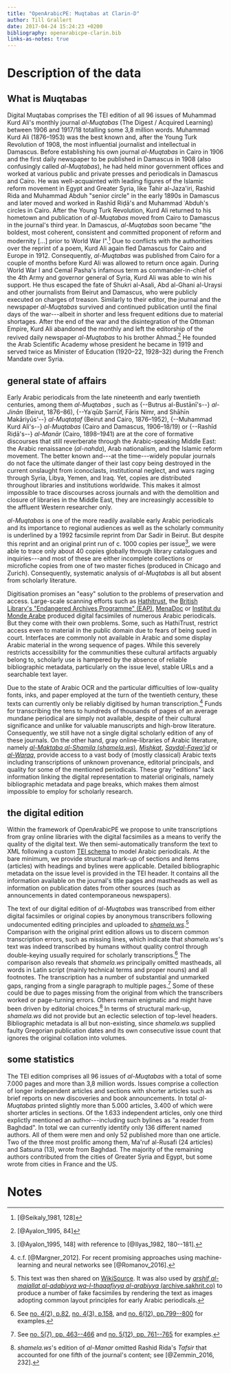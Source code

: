 ```yaml
---
title: "OpenArabicPE: Muqtabas at Clarin-D"
author: Till Grallert
date: 2017-04-24 15:24:23 +0200
bibliography: openarabicpe-clarin.bib
links-as-notes: true
---
```


# Description of the data

## What is Muqtabas

Digital Muqtabas comprises the TEI edition of all 96 issues of Muhammad Kurd Ali's monthly journal *al-Muqtabas* (The Digest / Acquired Learning) between 1906 and 1917/18 totalling some 3,8 million words. Muhammad Kurd Ali (1876–1953) was the best known and, after the Young Turk Revolution of 1908, the most influential journalist and intellectual in Damascus. Before establishing his own journal *al-Muqtabas* in Cairo in 1906 and the first daily newspaper to be published in Damascus in 1908 (also confusingly called *al-Muqtabas*), he had held minor government offices and worked at various public and private presses and periodicals in Damascus and Cairo. He was well-acquainted with leading figures of the Islamic reform movement in Egypt and Greater Syria, like Tahir al-Jaza'iri, Rashid Rida and Muhammad Abduh "senior circle" in the early 1890s in Damascus and later moved and worked in Rashīd Riḍā's and Muhammad ʿAbduh's circles in Cairo. After the Young Turk Revolution, Kurd Ali returned to his hometown and publication of *al-Muqtabas* moved from Cairo to Damascus in the journal's third year. In Damascus, *al-Muqtabas* soon became "the boldest, most coherent, consistent and committed proponent of reform and modernity [...] prior to World War I".[^6] Due to conflicts with the authorities over the reprint of a poem, Kurd Ali again fled Damascus for Cairo and Europe in 1912. Consequently, *al-Muqtabas* was published from Cairo for a couple of months before Kurd Ali was allowed to return once again. During World War I and Cemal Pasha's infamous term as commander-in-chief of the 4th Army and governor general of Syria, Kurd Ali was able to win his support. He thus escaped the fate of Shukri al-Asali, Abd al-Ghani al-Uraysi and other journalists from Beirut and Damascus, who were publicly executed on charges of treason. Similarly to their editor, the journal and the newspaper *al-Muqtabas* survived and continued publication until the final days of the war---albeit in shorter and less frequent editions due to material shortages. After the end of the war and the disintegration of the Ottoman Empire, Kurd Ali abandoned the monthly and left the editorship of the revived daily newspaper *al-Muqtabas* to his brother Ahmad.[^7] He founded the Arab Scientific Academy whose president he became in 1919 and served twice as Minister of Education (1920–22, 1928–32) during the French Mandate over Syria.

## general state of affairs

Early Arabic periodicals from the late nineteenth and early twentieth centuries, among them *al-Muqtabas* , such as {--Butrus al-Bustānī's--} *al-Jinān* (Beirut, 1876–86), {--Yaʿqūb Ṣarrūf, Fāris Nimr, and Shāhīn Makāriyūs'--} *al-Muqtaṭaf* (Beirut and Cairo, 1876–1952), {--Muhammad Kurd Ali's--} *al-Muqtabas* (Cairo and Damascus, 1906–18/19) or {--Rashīd Riḍā's--} *al-Manār* (Cairo, 1898–1941) are at the core of formative discourses that still reverberate through the Arabic-speaking Middle East: the Arabic renaissance (*al-nahda*), Arab nationalism, and the Islamic reform movement. The better known and---at the time---widely popular journals do not face the ultimate danger of their last copy being destroyed in the current onslaught from iconoclasts, institutional neglect, and wars raging through Syria, Libya, Yemen, and Iraq. Yet, copies are distributed throughout libraries and institutions worldwide. This makes it almost impossible to trace discourses across journals and with the demolition and closure of libraries in the Middle East, they are increasingly accessible to the affluent Western researcher only. 

*al-Muqtabas* is one of the more readily available early Arabic periodicals and its importance to regional audiences as well as the scholarly community is underlined by a 1992 facsimile reprint from Dar Sadir in Beirut. But despite this reprint and an original print run of c. 1000 copies per issue[^8], we were able to trace only about 40 copies globally through library catalogues and inquiries---and most of these are either incomplete collections or microfiche copies from one of two master fiches (produced in Chicago and Zurich). Consequently, systematic analysis of *al-Muqtabas* is all but absent from scholarly literature.

Digitisation promises an "easy" solution to the problems of preservation and access. Large-scale scanning efforts such as [Hathitrust][hathitrust], the [British Library's "Endangered Archives Programme" (EAP)][bl], [MenaDoc][menadoc] or [Institut du Monde Arabe][bibalex] produced digital facsimiles of numerous Arabic periodicals. But they come with their own problems. Some, such as HathiTrust, restrict access even to material in the public domain due to fears of being sued in court. Interfaces are commonly not available in Arabic and some display Arabic material in the wrong sequence of pages. While this severely restricts accessibility for the communities these cultural artifacts arguably belong to, scholarly use is hampered by the absence of reliable bibliographic metadata, particularly on the issue level, stable URLs and a searchable text layer. 

Due to the state of Arabic OCR and the particular difficulties of low-quality fonts, inks, and paper employed at the turn of the twentieth century, these texts can currently only be reliably digitised by human transcription.[^3] Funds for transcribing the tens to hundreds of thousands of pages of an average mundane periodical are simply not available, despite of their cultural significance and unlike for valuable manuscripts and high-brow literature. Consequently, we still have not a single digital scholarly edition of any of these journals. On the other hand, gray online-libraries of Arabic literature, namely [*al-Maktaba al-Shamila* (*shamela.ws*)][shamela], [*Mishkat*][almeshkat], [*Saydal-Fawa'id*][saaid] or [*al-Waraq*][alwaraq], provide access to a vast body of (mostly classical) Arabic texts including transcriptions of unknown provenance, editorial principals, and quality for some of the mentioned periodicals. These gray "editions" lack information linking the digital representation to material originals, namely bibliographic metadata and page breaks, which makes them almost impossible to employ for scholarly research.

## the digital edition

Within the framework of OpenArabicPE we propose to unite transcriptions from gray online libraries with the digital facsimiles as a means to verify the quality of the digital text. We then semi-automatically transform the text to XML following a custom [TEI schema][openarabicpe_schema] to model Arabic periodicals. At the bare minimum, we provide structural mark-up of sections and items (articles) with headings and bylines were applicable. Detailed bibliographic metadata on the issue level is provided in the TEI header. It contains all the information available on the journal's title pages and mastheads as well as information on publication dates from other sources (such as announcements in dated contemporaneous newspapers). 

The text of our digital edition of *al-Muqtabas* was transcribed from either digital facsimiles or original copies by anonymous transcribers following undocumented editing principles and uploaded to [*shamela.ws*][shamela 2].[^1] Comparison with the original print edition allows us to discern common transcription errors, such as missing lines, which indicate that *shamela.ws*'s text was indeed transcribed by humans without quality control through double-keying usually required for scholarly transcriptions.[^5] The comparison also reveals that *shamela.ws* principally omitted mastheads, all words in Latin script (mainly technical terms and proper nouns) and all footnotes. The transcription has a number of substantial and unmarked gaps, ranging from a single paragraph to multiple pages.[^4] Some of these could be due to pages missing from the original from which the transcribers worked or page-turning errors. Others remain enigmatic and might have been driven by editorial choices.[^2] In terms of structural mark-up, *shamela.ws* did not provide but an eclectic selection of top-level headers. Bibliographic metadata is all but non-existing, since *shamela.ws* supplied faulty Gregorian publication dates and its own consecutive issue count that ignores the original collation into volumes.

## some statistics

The TEI edition comprises all 96 issues of *al-Muqtabas* with a total of some 7.000 pages and more than 3,8 million words. Issues comprise a collection of longer independent articles and sections with shorter articles such as brief reports on new discoveries and book announcements. In total *al-Muqtabas* printed slightly more than 5.000 articles, 3.400 of which were shorter articles in sections. Of the 1.633 independent articles, only one third explictly mentioned an author---including such bylines as "a reader from Baghdad". In total we can currently identify only 136 different named authors. All of them were men and only 52 published more than one article. Two of the three most prolific among them, Ma'ruf al-Rusafi (24 articles) and Satsuna (13), wrote from Baghdad<!-- , and the third, 'Isa Iskandar al-Ma'aluf, from Zahle (Lebanon) -->. The majority of the remaining authors contributed from the cities of Greater Syria and Egypt, but some wrote from cities in France and the US.


# Notes

[^1]: This text was then shared on [WikiSource][wikisource]. It was also used by [*arshif al-majallat al-adabiyya wa-l-thaqafiyya al-arabiyya* (archive.sakhrit.co)](archive.sakhrit.co) to produce a number of fake facsimiles by rendering the text as images adopting common layout principles for early Arabic periodicals.
[^2]: *shamela.ws*'s edition of *al-Manar* omitted Rashid Rida's *Tafsir* that accounted for one fifth of the journal's content; see [@Zemmin_2016, 232].
[^3]: c.f. [@Margner_2012]. For recent promising approaches using machine-learning and neural networks see [@Romanov_2016].
[^4]: See [no. 5(7), pp. 463--466][rawgit] and [no. 5(12), pp. 761--765][rawgit 2] for examples.
[^5]: See [no. 4(2), p.82][rawgit 3], [no. 4(3), p.158][rawgit 4], and [no. 6(12), pp.799--800][rawgit 5] for examples.
[^6]: [@Seikaly_1981, 128]
[^7]: [@Ayalon_1995, 84]
[^8]: [@Ayalon_1995, 148] with reference to [@Ilyas_1982, 180--181].

[almeshkat]: http://almeshkat.net/
[alwaraq]: http://www.alwaraq.net/
[bibalex]: http://ima.bibalex.org/IMA/presentation/home/list.jsf
[menadoc]: http://menadoc.bibliothek.uni-halle.de/
[bl]: http://eap.bl.uk/
[hathitrust]: http://catalog.hathitrust.org/
[openarabicpe_schema]: https://github.com/OpenArabicPE/OpenArabicPE_ODD
[rawgit]: https://rawgit.com/tillgrallert/digital-muqtabas/master/xml/oclc_4770057679-i_54.TEIP5.xml#pb_61.d1e2036
[rawgit 2]: https://rawgit.com/tillgrallert/digital-muqtabas/master/xml/oclc_4770057679-i_59.TEIP5.xml#pb_51.d1e2281
[rawgit 3]: https://rawgit.com/tillgrallert/digital-muqtabas/master/xml/oclc_4770057679-i_38.TEIP5.xml#p_60.d1e2238
[rawgit 4]: https://rawgit.com/tillgrallert/digital-muqtabas/master/xml/oclc_4770057679-i_39.TEIP5.xml#gap_1.d1e3111
[rawgit 5]: https://rawgit.com/tillgrallert/digital-muqtabas/master/xml/oclc_4770057679-i_71.TEIP5.xml#pb_126.d1e4373
[saaid]: http://saaid.net/
[shamela]: http://www.shamela.ws/
[shamela 2]: http://shamela.ws/index.php/book/26523
[wikisource]: https://ar.wikisource.org/wiki/%D9%85%D8%AC%D9%84%D8%A9_%D8%A7%D9%84%D9%85%D9%82%D8%AA%D8%A8%D8%B3/%D8%A7%D9%84%D8%B9%D8%AF%D8%AF_1